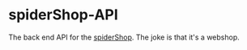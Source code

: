 # spiderShop-API

The back end API for the [spiderShop](https://github.com/pugaIsaias/spiderShop). The joke is that it's a webshop.
